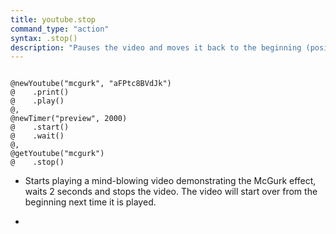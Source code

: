 ```yaml
---
title: youtube.stop
command_type: "action"
syntax: .stop()
description: "Pauses the video and moves it back to the beginning (position = 0s)."
---
```


<!--more-->

<pre><code class="language-diff-javascript diff-highlight try-true">
@newYoutube("mcgurk", "aFPtc8BVdJk")
@    .print()
@    .play()
@,
@newTimer("preview", 2000)
@    .start()
@    .wait()
@,
@getYoutube("mcgurk")
@    .stop()
</code></pre>

+ Starts playing a mind-blowing video demonstrating the McGurk effect, waits 2 seconds and stops the video. The video will start over from the beginning next time it is played.

+ 		
